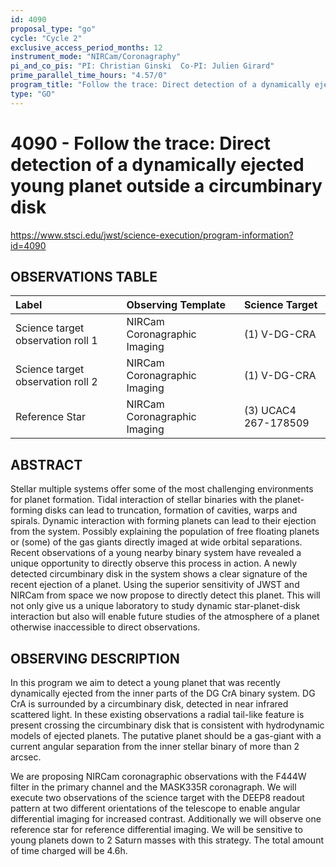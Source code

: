 ```yaml
---
id: 4090
proposal_type: "go"
cycle: "Cycle 2"
exclusive_access_period_months: 12
instrument_mode: "NIRCam/Coronagraphy"
pi_and_co_pis: "PI: Christian Ginski  Co-PI: Julien Girard"
prime_parallel_time_hours: "4.57/0"
program_title: "Follow the trace: Direct detection of a dynamically ejected young planet outside a circumbinary disk"
type: "GO"
---
```

# 4090 - Follow the trace: Direct detection of a dynamically ejected young planet outside a circumbinary disk
https://www.stsci.edu/jwst/science-execution/program-information?id=4090
## OBSERVATIONS TABLE
| Label                             | Observing Template              | Science Target      |
| :-------------------------------- | :------------------------------ | :------------------ |
| Science target observation roll 1 | NIRCam Coronagraphic Imaging    | (1) V-DG-CRA        |
| Science target observation roll 2 | NIRCam Coronagraphic Imaging    | (1) V-DG-CRA        |
| Reference Star                    | NIRCam Coronagraphic Imaging    | (3) UCAC4 267-178509 |

## ABSTRACT

Stellar multiple systems offer some of the most challenging environments for planet formation. Tidal interaction of stellar binaries with the planet-forming disks can lead to truncation, formation of cavities, warps and spirals. Dynamic interaction with forming planets can lead to their ejection from the system. Possibly explaining the population of free floating planets or (some) of the gas giants directly imaged at wide orbital separations. Recent observations of a young nearby binary system have revealed a unique opportunity to directly observe this process in action. A newly detected circumbinary disk in the system shows a clear signature of the recent ejection of a planet. Using the superior sensitivity of JWST and NIRCam from space we now propose to directly detect this planet. This will not only give us a unique laboratory to study dynamic star-planet-disk interaction but also will enable future studies of the atmosphere of a planet otherwise inaccessible to direct observations.

## OBSERVING DESCRIPTION

In this program we aim to detect a young planet that was recently dynamically ejected from the inner parts of the DG CrA binary system. DG CrA is surrounded by a circumbinary disk, detected in near infrared scattered light. In these existing observations a radial tail-like feature is present crossing the circumbinary disk that is consistent with hydrodynamic models of ejected planets.
The putative planet should be a gas-giant with a current angular separation from the inner stellar binary of more than 2 arcsec.

We are proposing NIRCam coronagraphic observations with the F444W filter in the primary channel and the MASK335R coronagraph. We will execute two observations of the science target with the DEEP8 readout pattern at two different orientations of the telescope to enable angular differential imaging for increased contrast. Additionally we will observe one reference star for reference differential imaging. We will be sensitive to young planets down to 2 Saturn masses with this strategy. The total amount of time charged will be 4.6h.